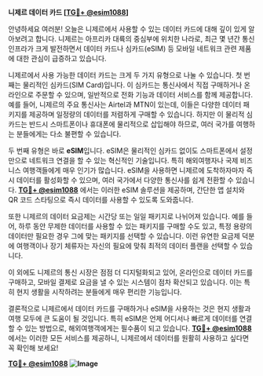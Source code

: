 **니제르 데이터 카드 [[TG💪+ @esim1088](https://t.me/s/esim1088)]**

안녕하세요 여러분! 오늘은 니제르에서 사용할 수 있는 데이터 카드에 대해 깊이 있게 알아보려고 합니다. 니제르는 아프리카 대륙의 중심부에 위치한 나라로, 최근 몇 년간 통신 인프라가 크게 발전하면서 데이터 카드나 심카드(eSIM) 등 모바일 네트워크 관련 제품에 대한 관심이 급증하고 있습니다.

니제르에서 사용 가능한 데이터 카드는 크게 두 가지 유형으로 나눌 수 있습니다. 첫 번째는 물리적인 심카드(SIM Card)입니다. 이 심카드는 통신사에서 직접 구매하거나 온라인으로 주문할 수 있으며, 일반적으로 전화 기능과 데이터 서비스를 함께 제공합니다. 예를 들어, 니제르의 주요 통신사는 Airtel과 MTN이 있는데, 이들은 다양한 데이터 패키지를 제공하며 일정량의 데이터를 저렴하게 구매할 수 있습니다. 하지만 이 물리적 심카드는 반드시 스마트폰이나 휴대폰에 물리적으로 삽입해야 하므로, 여러 국가를 여행하는 분들에게는 다소 불편할 수 있습니다.

두 번째 유형은 바로 **eSIM**입니다. eSIM은 물리적인 심카드 없이도 스마트폰에서 설정만으로 네트워크 연결을 할 수 있는 혁신적인 기술입니다. 특히 해외여행자나 국제 비즈니스 여행객들에게 매우 인기가 많습니다. eSIM을 사용하면 니제르에 도착하자마자 즉시 데이터를 활성화할 수 있으며, 여러 국가에서 다양한 통신사를 쉽게 전환할 수 있습니다. **[TG💪+ @esim1088](https://t.me/s/esim1088)** 에서는 이러한 eSIM 솔루션을 제공하며, 간단한 앱 설치와 QR 코드 스타팅으로 즉시 데이터를 사용할 수 있도록 도와줍니다.

또한 니제르의 데이터 요금제는 시간당 또는 일일 패키지로 나뉘어져 있습니다. 예를 들어, 하루 동안 무제한 데이터를 사용할 수 있는 패키지를 구매할 수도 있고, 특정 용량의 데이터만 필요한 경우 그에 맞는 패키지를 선택할 수 있습니다. 이런 유연한 요금제 덕분에 여행객이나 장기 체류자는 자신의 필요에 맞춰 최적의 데이터 플랜을 선택할 수 있습니다.

이 외에도 니제르의 통신 시장은 점점 더 디지털화되고 있어, 온라인으로 데이터 카드를 구매하고, 모바일 결제로 요금을 낼 수 있는 시스템이 점차 확산되고 있습니다. 이는 특히 현지 생활을 시작하려는 분들에게 매우 편리한 기능입니다.

결론적으로 니제르에서 데이터 카드를 구매하거나 eSIM을 사용하는 것은 현지 생활과 여행 모두에 큰 도움이 될 것입니다. 특히 eSIM은 언제 어디서나 빠르게 데이터를 연결할 수 있는 방법으로, 해외여행객에게는 필수품이 되고 있습니다. **[TG💪+ @esim1088](https://t.me/s/esim1088)** 에서는 이러한 모든 서비스를 제공하니, 니제르에서 데이터를 원활히 사용하고 싶다면 꼭 확인해 보세요!

**[TG💪+ @esim1088](https://t.me/s/esim1088) ![Image](https://i.postimg.cc/Y0z9fWf4/image.png)**